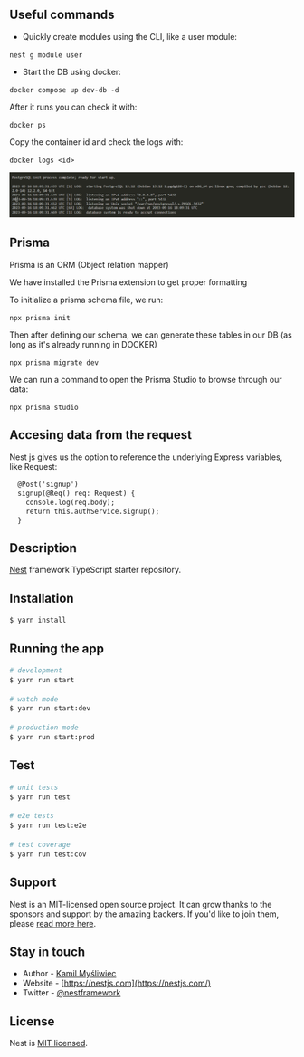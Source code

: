 ## Useful commands

 - Quickly create modules using the CLI, like a user module:

 `nest g module user`

 - Start the DB using docker:

 `docker compose up dev-db -d`

 After it runs you can check it with:

 `docker ps`

 Copy the container id and check the logs with:

 `docker logs <id>`

 ![Alt text](image.png)

## Prisma

Prisma is an ORM (Object relation mapper)

We have installed the Prisma extension to get proper formatting

To initialize a prisma schema file, we run:

`npx prisma init`

Then after defining our schema, we can generate these tables in our DB (as long as it's already running in DOCKER)

`npx prisma migrate dev`

We can run a command to open the Prisma Studio to browse through our data:

`npx prisma studio`

## Accesing data from the request

Nest js gives us the option to reference the underlying Express variables, like Request:

```
  @Post('signup')
  signup(@Req() req: Request) {
    console.log(req.body);
    return this.authService.signup();
  }
```


## Description

[Nest](https://github.com/nestjs/nest) framework TypeScript starter repository.

## Installation

```bash
$ yarn install
```

## Running the app

```bash
# development
$ yarn run start

# watch mode
$ yarn run start:dev

# production mode
$ yarn run start:prod
```

## Test

```bash
# unit tests
$ yarn run test

# e2e tests
$ yarn run test:e2e

# test coverage
$ yarn run test:cov
```

## Support

Nest is an MIT-licensed open source project. It can grow thanks to the sponsors and support by the amazing backers. If you'd like to join them, please [read more here](https://docs.nestjs.com/support).

## Stay in touch

- Author - [Kamil Myśliwiec](https://kamilmysliwiec.com)
- Website - [https://nestjs.com](https://nestjs.com/)
- Twitter - [@nestframework](https://twitter.com/nestframework)

## License

Nest is [MIT licensed](LICENSE).
